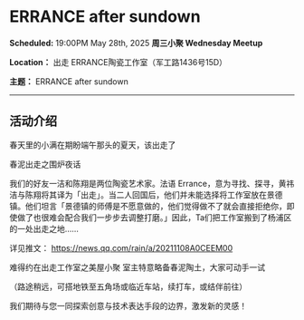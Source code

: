 # ERRANCE after sundown

**Scheduled:** 19:00PM May 28th, 2025
**周三小聚 Wednesday Meetup**

**Location：** 出走 ERRANCE陶瓷工作室（军工路1436号15D）

**主题：** ERRANCE after sundown

---

## 活动介绍

春天里的小满在期盼端午那头的夏天，该出走了

春泥出走之围炉夜话

我们的好友一洁和陈翔是两位陶瓷艺术家。法语 Errance，意为寻找、探寻，黄祎洁与陈翔将其译为「出走」。当二人回国后，他们并未能选择将工作室放在景德镇。他们坦言「景德镇的师傅是不愿意做的，他们觉得做不了就会直接拒绝你，即使做了也很难会配合我们一步步去调整打磨。」因此，Ta们把工作室搬到了杨浦区的一处出走之地……

详见推文：
https://news.qq.com/rain/a/20211108A0CEEM00

难得约在出走工作室之美屋小聚
室主特意略备春泥陶土，大家可动手一试

（路途稍远，可搭地铁至五角场或临近车站，续打车，或结伴前往）

我们期待与您一同探索创意与技术表达手段的边界，激发新的灵感！